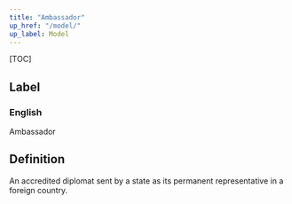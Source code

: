```yaml
---
title: "Ambassador"
up_href: "/model/"
up_label: Model
---
```


[TOC]

## Label

### English
Ambassador


## Definition
An accredited diplomat sent by a state as its permanent representative in a foreign country. 


    
